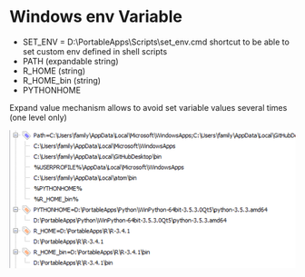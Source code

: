 ﻿# Windows env Variable

* SET_ENV = D:\PortableApps\Scripts\set_env.cmd
  shortcut to be able to set custom env defined in shell scripts
* PATH (expandable string)
* R_HOME (string)
* R_HOME_bin (string)
* PYTHONHOME

Expand value mechanism allows to avoid set variable values several times (one level only)

![windows user env var](./windows_env_var.png)


